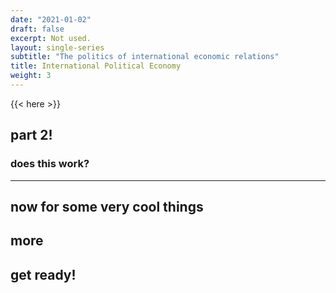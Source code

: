 ```yaml
---
date: "2021-01-02"
draft: false
excerpt: Not used.
layout: single-series
subtitle: "The politics of international economic relations"
title: International Political Economy
weight: 3
---
```


{{< here >}}


## part 2!

### does this work?

---

## now for some very cool things

## more

## get ready!
